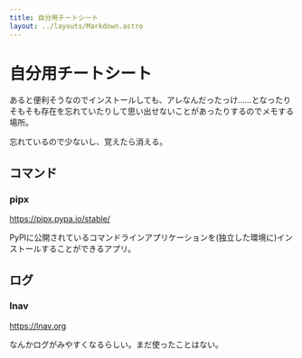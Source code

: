 ```yaml
---
title: 自分用チートシート
layout: ../layouts/Markdown.astro
---
```


# 自分用チートシート

あると便利そうなのでインストールしても、アレなんだったっけ……となったりそもそも存在を忘れていたりして思い出せないことがあったりするのでメモする場所。

忘れているので少ないし、覚えたら消える。

## コマンド

### pipx

https://pipx.pypa.io/stable/

PyPIに公開されているコマンドラインアプリケーションを(独立した環境に)インストールすることができるアプリ。

## ログ

### lnav

https://lnav.org

なんかログがみやすくなるらしい。まだ使ったことはない。
